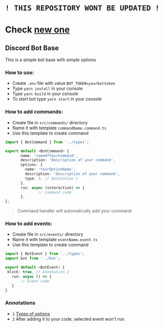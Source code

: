 # ```! THIS REPOSITORY WONT BE UPDATED ! ```
# Check [new one](https://github.com/lon21/updated-discord-bot-base)



## Discord Bot Base 

This is a simple bot base with simple options

### How to use:
 - Create `.env` file with value ```BOT_TOKEN=yourbottoken```
 - Type `yarn install` in your console
 - Type `yarn build` in your console
 - To start bot type `yarn start` in your console

### How to add commands:
 - Create file in `src/commands/` directory
 - Name it with template `commandName.command.ts`
 - Use this template to create command
 ```ts
 import { BotCommand } from '../types';
 
 export default <BotCommand> {
        name: 'nameOfYourCommand',
        description: 'Description of your command',
        options: {
          name: 'YourOptionName',
          description: 'Description of your command',
          type: 3, // Annotation 1
        },
        run: async (interaction) => {
                // Command code
        },
 };
 ```
 > Command handler will automatically add your command

### How to add events: 
 - Create file in `src/events/` directory
 - Name it with template `eventName.event.ts`
 - Use this template to create command
 ```ts
import { BotEvent } from '../types';
import bot from '../bot';

export default <BotEvent> {
  block: true, // Annotation 2
	run: async () => {
		// Event code
	}
}
```

### Annotations
 - `1` [Types of options](https://canary.discord.com/developers/docs/interactions/slash-commands#application-command-object-application-command-option-type)
 - `2` After adding it to your code, selected event won't run.
